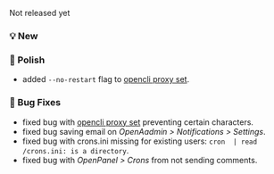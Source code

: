 Not released yet

### 💡 New

### 💅 Polish
- added `--no-restart` flag to [opencli proxy set](https://dev.openpanel.com/cli/proxy.html).

### 🐛 Bug Fixes
- fixed bug with [opencli proxy set](https://dev.openpanel.com/cli/proxy.html) preventing certain characters.
- fixed bug saving email on *OpenAadmin > Notifications > Settings*.
- fixed bug with crons.ini missing for existing users: `cron  | read /crons.ini: is a directory`.
- fixed bug with *OpenPanel > Crons* from not sending comments.
